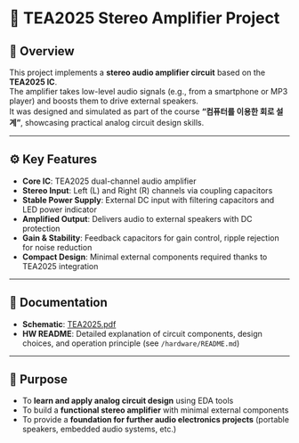 # 🎵 TEA2025 Stereo Amplifier Project

## 🔎 Overview
This project implements a **stereo audio amplifier circuit** based on the **TEA2025 IC**.  
The amplifier takes low-level audio signals (e.g., from a smartphone or MP3 player) and boosts them to drive external speakers.  
It was designed and simulated as part of the course **“컴퓨터를 이용한 회로 설계”**, showcasing practical analog circuit design skills.

---

## ⚙️ Key Features
- **Core IC**: TEA2025 dual-channel audio amplifier
- **Stereo Input**: Left (L) and Right (R) channels via coupling capacitors
- **Stable Power Supply**: External DC input with filtering capacitors and LED power indicator
- **Amplified Output**: Delivers audio to external speakers with DC protection
- **Gain & Stability**: Feedback capacitors for gain control, ripple rejection for noise reduction
- **Compact Design**: Minimal external components required thanks to TEA2025 integration

---

## 📑 Documentation
- **Schematic**: [TEA2025.pdf](docs/images/TEA2025.png)
- **HW README**: Detailed explanation of circuit components, design choices, and operation principle (see `/hardware/README.md`)

---

## 🎯 Purpose
- To **learn and apply analog circuit design** using EDA tools  
- To build a **functional stereo amplifier** with minimal external components  
- To provide a **foundation for further audio electronics projects** (portable speakers, embedded audio systems, etc.)
